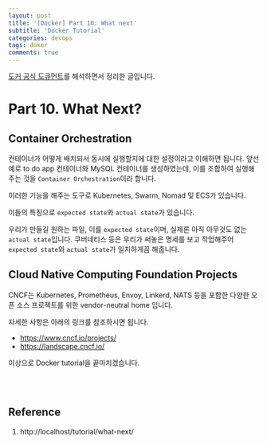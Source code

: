 ```yaml
---
layout: post
title: '[Docker] Part 10: What next'
subtitle: 'Docker Tutorial'
categories: devops
tags: doker
comments: true
---
```



[도커 공식 도큐먼트](https://docs.docker.com/get-started/)를 해석하면서 정리한 글입니다.

# Part 10. What Next?

## Container Orchestration
컨테이너가 어떻게 배치되서 동시에 실행할지에 대한 설정이라고 이해하면 됩니다. 앞선 예로 to do app 컨테이너와 MySQL 컨테이너를 생성하였는데, 이를 조합하여 실행해주는 것을 `Container Orchestration`이라 합니다.

이러한 기능을 해주는 도구로 Kubernetes, Swarm, Nomad 및 ECS가 있습니다.

이들의 특징으로 `expected state`와 `actual state`가 있습니다.

우리가 만들길 원하는 파일, 이를 `expected state`이며, 실제론 아직 아무것도 없는 `actual state`입니다. 쿠버네티스 등은 우리가 써놓은 명세를 보고 작업해주어 `expected state`와 `actual state`가 일치하게끔 해줍니다.

## Cloud Native Computing Foundation Projects

CNCF는 Kubernetes, Prometheus, Envoy, Linkerd, NATS 등을 포함한 다양한 오픈 소스 프로젝트를 위한 vendor-neutral home 입니다.

자세한 사항은 아래의 링크를 참조하시면 됩니다.
- https://www.cncf.io/projects/
- https://landscape.cncf.io/

이상으로 Docker tutorial을 끝마치겠습니다.

<br><br>

## Reference
1. http://localhost/tutorial/what-next/